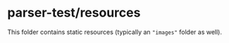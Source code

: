 # parser-test/resources

This folder contains static resources (typically an `"images"` folder as well).
